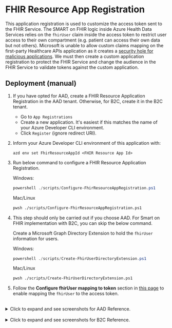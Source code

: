 # FHIR Resource App Registration

This application registration is used to customize the access token sent to the FHIR Service. The SMART on FHIR logic inside Azure Health Data Services relies on the `fhirUser` claim inside the access token to restrict user access to their own compartment (e.g. patient can access their own data but not others). Microsoft is unable to allow custom claims mapping on the first-party Healthcare APIs application as it creates a [security hole for malicious applications](https://learn.microsoft.com/azure/active-directory/develop/reference-app-manifest#acceptmappedclaims-attribute). We must then create a custom application registration to protect the FHIR Service and change the audience in the FHIR Service to validate tokens against the custom application.

## Deployment (manual)

1. If you have opted for AAD, create a FHIR Resource Application Registration in the AAD tenant. Otherwise, for B2C, create it in the B2C tenant.
    - Go to `App Registrations`
    - Create a new application. It's easiest if this matches the name of your Azure Developer CLI environment.
    - Click `Register` (ignore redirect URI).
1. Inform your Azure Developer CLI environment of this application with:
    ```
    azd env set FhirResourceAppId <FHIR Resource App Id>
    ```
1. Run below command to configure a FHIR Resource Application Registration.
    
    Windows:
    ```powershell
    powershell ./scripts/Configure-FhirResourceAppRegistration.ps1
    ```
    
    Mac/Linux
    ```bash
    pwsh ./scripts/Configure-FhirResourceAppRegistration.ps1
    ```
1. This step should only be carried out if you choose AAD. For Smart on FHIR implementation with B2C, you can skip the below command.
   
   Create a Microsoft Graph Directory Extension to hold the `fhirUser` information for users.
    
    Windows:
    ```powershell
    powershell ./scripts/Create-FhirUserDirectoryExtension.ps1
    ```
    
    Mac/Linux
    ```bash
    pwsh ./scripts/Create-FhirUserDirectoryExtension.ps1
    ```
1. Follow the **Configure fhirUser mapping to token** section in [this page](./set-fhir-user-mapping.md) to enable mapping the `fhirUser` to the access token.

<br />
<details>
<summary>Click to expand and see screenshots for AAD Reference.</summary>

![](./images/fhir_resource_app_primary_domain.png)
![](./images/fhir_resource_app_new_app.png)
![](./images/fhir_resource_app_new_app2.png)
![](./images/fhir_resource_app_set_uri.png)
![](./images/fhir_resource_app_set_uri2.png)
![](./images/fhir_resource_app_manifest.png)
</details>

<br />
<details>
<summary>Click to expand and see screenshots for B2C Reference.</summary>

![](./images/fhir_resource_app_primary_domain_b2c.png)
![](./images/fhir_resource_app_new_app_b2c.png)
![](./images/fhir_resource_app_new_app2_b2c.png)
![](./images/fhir_resource_app_set_uri_b2c.png)
![](./images/fhir_resource_app_set_uri2_b2c.png)
![](./images/fhir_resource_app_manifest_b2c.png)
</details>